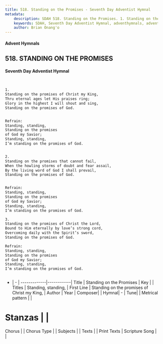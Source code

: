 ```yaml
---
title: 518. Standing on the Promises - Seventh Day Adventist Hymnal
metadata:
    description: SDAH 518. Standing on the Promises. 1. Standing on the promises of Christ my King, Thru eternal ages let His praises ring; Glory in the highest I will shout and sing, Standing on the promises of God. 
    keywords: SDAH, Seventh Day Adventist Hymnal, adventhymnals, advent hymnals, Standing on the Promises, Standing on the promises of Christ my King, ,Standing, standing,
    author: Brian Onang'o
---
```


#### Advent Hymnals
## 518. STANDING ON THE PROMISES
#### Seventh Day Adventist Hymnal

```txt


1.
Standing on the promises of Christ my King,
Thru eternal ages let His praises ring;
Glory in the highest I will shout and sing,
Standing on the promises of God.


Refrain:
Standing, standing,
Standing on the promises
of God my Savior;
Standing, standing,
I’m standing on the promises of God.


2.
Standing on the promises that cannot fail,
When the howling storms of doubt and fear assail,
By the living word of God I shall prevail,
Standing on the promises of God.


Refrain:
Standing, standing,
Standing on the promises
of God my Savior;
Standing, standing,
I’m standing on the promises of God.

3.
Standing on the promises of Christ the Lord,
Bound to Him eternally by love’s strong cord,
Overcoming daily with the Spirit’s sword,
Standing on the promises of God.

Refrain:
Standing, standing,
Standing on the promises
of God my Savior;
Standing, standing,
I’m standing on the promises of God.



```

- |   -  |
-------------|------------|
Title | Standing on the Promises |
Key |  |
Titles | Standing, standing, |
First Line | Standing on the promises of Christ my King, |
Author | 
Year | 
Composer|  |
Hymnal|  - |
Tune|  |
Metrical pattern | |
# Stanzas |  |
Chorus |  |
Chorus Type |  |
Subjects |  |
Texts |  |
Print Texts | 
Scripture Song |  |
  
